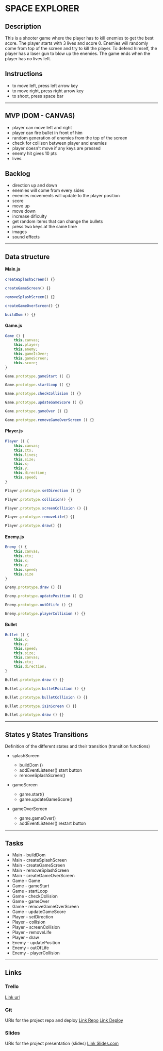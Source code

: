 # SPACE EXPLORER 

## Description
This is a shooter game where the player has to kill enemies to get the best score. The player starts with 3 lives and score 0. Enemies will randomly come from top of the screen and try to kill the player. To defend himself, the player has a laser gun to blow up the enemies. The game ends when the player has no lives left.

## Instructions

- to move left, press left arrow key
- to move right, press right arrow key
- to shoot, press space bar

---

## MVP (DOM - CANVAS)

- player can move left and right
- player can fire bullet in front of him
- random generation of enemies from the top of the screen
- check for collison between player and enemies
- player doesn't move if any keys are pressed
- enemy hit gives 10 pts
- lives

## Backlog

- direction up and down
- enemies will come from every sides
- enemies movements will update to the player position
- score
- move up
- move down
- increase dificulty 
- get random items that can change the bullets
- press two keys at the same time
- images
- sound effects

---

## Data structure

#### Main.js 

```javascript
createSplashScreen() {}

createGameScreen() {}

removeSplashScreen() {}

createGameOverScreen() {}

buildDom () {}
```

#### Game.js

```javascript
Game () {
    this.canvas;
    this.player;
    this.enemy;
    this.gameIsOver;
    this.gameScreen;
    this.score;
}

Game.prototype.gameStart () {}

Game.prototype.startLoop () {}

Game.prototype.checkCollision () {}

Game.prototype.updateGameScore () {}

Game.prototype.gameOver () {}

Game.prototype.removeGameOverScreen () {}
```

#### Player.js

```javascript
Player () {
    this.canvas;
    this.ctx;
    this.lives;
    this.size;
    this.x;
    this.y;
    this.direction;
    this.speed;
}

Player.prototype.setDirection () {}

Player.prototype.collision() {}

Player.prototype.screenCollision () {}

Player.prototype.removeLife() {}

Player.prototype.draw() {}

```

#### Enemy.js

```javascript
Enemy () {
    this.canvas;
    this.ctx;
    this.x;
    this.y;
    this.speed;
    this.size
}

Enemy.prototype.draw () {}

Enemy.prototype.updatePosition () {}

Enemy.prototype.outOfLife () {}

Enemy.prototype.playerCollision () {}
```

#### Bullet

```javascript
Bullet () {
    this.x;
    this.y;
    this.speed;
    this.size;
    this.canvas;
    this.ctx;
    this.direction;
}

Bullet.prototype.draw () {}

Bullet.prototype.bulletPosition () {}

Bullet.prototype.bulletCollision () {}

Bullet.prototype.isInScreen () {}

Bullet.prototype.draw () {}

```

---

## States y States Transitions
Definition of the different states and their transition (transition functions)

- splashScreen
    - buildDom ()
    - addEventListener() start button
    - removeSplashScreen()

- gameScreen
    - game.start()
    - game.updateGameScore()

- gameOverScreen
    - game.gameOver()
    - addEventListener() restart button

---

## Tasks

- Main - buildDom
- Main - createSplashScreen
- Main - createGameScreen
- Main - removeSplashScreen
- Main - createGameOverScreen
- Game - Game 
- Game - gameStart
- Game - startLoop
- Game - checkCollision
- Game - gameOver
- Game - removeGameOverScreen
- Game - updateGameScore
- Player - setDirection
- Player - collision
- Player - screenCollision
- Player - removeLife
- Player - draw
- Enemy - updatePosition
- Enemy - outOfLife
- Enemy - playerCollision

---

## Links


### Trello
[Link url](https://trello.com/b/yvogOEBM/super-shooting-game)


### Git
URls for the project repo and deploy
[Link Repo](https://github.com/Fred011/Space-Explorer)
[Link Deploy](https://fred011.github.io/Space-Explorer/)


### Slides
URls for the project presentation (slides)
[Link Slides.com](http://slides.com)
